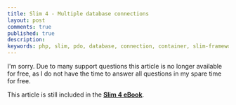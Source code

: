 ```yaml
---
title: Slim 4 - Multiple database connections
layout: post
comments: true
published: true
description: 
keywords: php, slim, pdo, database, connection, container, slim-framework
---
```


I'm sorry. Due to many support questions this article is no longer available for free,
as I do not have the time to answer all questions in my spare time for free.

This article is still included in the **[Slim 4 eBook](https://odan.github.io/donate.html)**.
